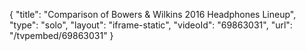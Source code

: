 {
    "title": "Comparison of Bowers & Wilkins 2016 Headphones Lineup",
    "type": "solo",
    "layout": "iframe-static",
    "videoId": "69863031",
    "url": "\/tvpembed\/69863031"
}